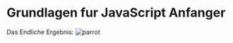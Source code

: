 # Grundlagen fur JavaScript Anfanger

Das Endliche Ergebnis:
![parrot](https://github.com/user-attachments/assets/39a4b044-72d3-4139-be57-2c52f40add9b)
